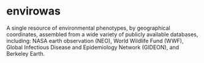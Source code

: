 # envirowas
A single resource of environmental phenotypes, by geographical coordinates, assembled from a wide variety of publicly available databases, including:  NASA earth observation (NEO), World Wildlife Fund (WWF), Global Infectious Disease and Epidemiology Network (GIDEON), and Berkeley Earth. 

